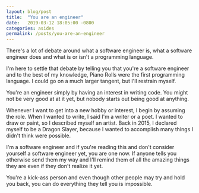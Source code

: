 ```yaml
---
layout: blog/post
title:  "You are an engineer"
date:   2019-03-12 18:05:00 -0800
categories: asides
permalink: /posts/you-are-an-engineer
---
```


There's a lot of debate around what a software engineer is, what a software engineer does and what is or isn't a programming language.

I'm here to settle that debate by telling you that you're a software engineer and to the best of my knowledge, Piano Rolls were the first programming language. I could go on a much larger tangent, but I'll restrain myself.

You're an engineer simply by having an interest in writing code. You might not be very good at at it yet, but nobody starts out being good at anything.

Whenever I want to get into a new hobby or interest, I begin by assuming the role. When I wanted to write, I said I'm a writer or a poet. I wanted to draw or paint, so I described myself an artist. Back in 2015, I declared myself to be a Dragon Slayer, because I wanted to accomplish many things I didn't think were possible.

I'm a software engineer and if you're reading this and don't consider yourself a software engineer yet, you are one now. If anyone tells you otherwise send them my way and I'll remind them of all the amazing things they are even if they don't realize it yet.

You're a kick-ass person and even though other people may try and hold you back, you can do everything they tell you is impossible.
